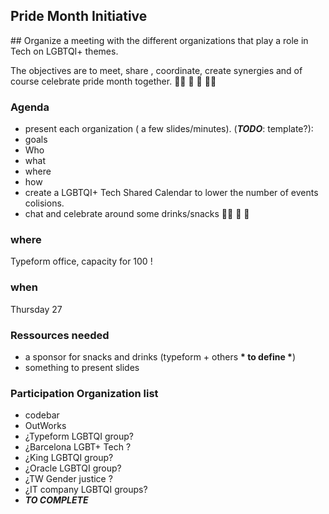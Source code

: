 Pride Month Initiative
---

## Organize a meeting with the different organizations that play a role in Tech on LGBTQI+ themes.

The objectives are to meet, share , coordinate, create synergies and of course celebrate pride month together. 🏳️‍🌈 🎉 🎊 🏳️‍🌈

### Agenda

* present each organization ( a few slides/minutes). (__*TODO*__: template?):
 * goals
 * Who
 * what
 * where
 * how
* create a LGBTQI+ Tech Shared Calendar to lower the number of events colisions.
* chat and celebrate around some drinks/snacks 🏳️‍🌈 🎉 🎊

### where

Typeform office, capacity for 100 !

### when

Thursday 27


### Ressources needed

* a sponsor for snacks and drinks (typeform + others __* to define *__)
* something to present slides


### Participation Organization list

* codebar
* OutWorks
* ¿Typeform LGBTQI group?
* ¿Barcelona LGBT+ Tech ?
* ¿King LGBTQI group?
* ¿Oracle LGBTQI group?
* ¿TW Gender justice ?
* ¿IT company LGBTQI groups?
* __*TO COMPLETE*__
